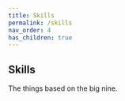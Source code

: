 ```yaml
---
title: Skills
permalink: /skills
nav_order: 4
has_children: true
---
```


## Skills

The things based on the big nine.
